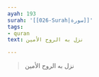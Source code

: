 ```yaml
---
ayah: 193
surah: '[[026-Surah|سورة]]'
tags:
- quran
text: نزل به الروح الأمين

---
```

> نزل به الروح الأمين
